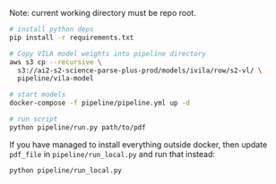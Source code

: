Note: current working directory must be repo root.

```bash
# install python deps
pip install -r requirements.txt

# Copy VILA model weights into pipeline directory
aws s3 cp --recursive \
  s3://ai2-s2-science-parse-plus-prod/models/ivila/row/s2-vl/ \
  pipeline/vila-model

# start models
docker-compose -f pipeline/pipeline.yml up -d

# run script
python pipeline/run.py path/to/pdf
```  

If you have managed to install everything outside docker, then update
`pdf_file` in `pipeline/run_local.py` and run that instead:
```
python pipeline/run_local.py
```
